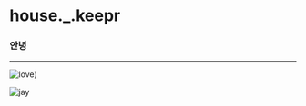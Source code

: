 # house._.keepr


### 안녕



----

![love](https://img4.daumcdn.net/thumb/R658x0.q70/?fname=https://t1.daumcdn.net/news/202012/07/sportstoday/20201207170641485nqeq.jpg))


![jay](https://user-images.githubusercontent.com/77334856/211242115-fbe32fd8-a150-4a05-8cc0-d4a9d6eb09b0.jpg)
